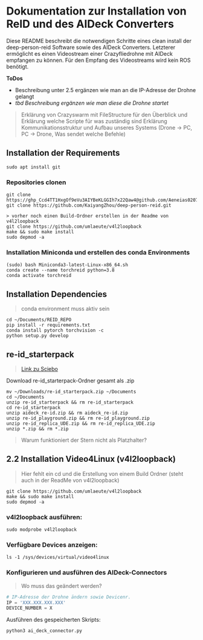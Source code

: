 # __Dokumentation zur Installation von ReID und des AIDeck Converters__

Diese README beschreibt die notwendigen Schritte eines clean install der deep-person-reid Software sowie des AIDeck Converters.
Letzterer ermöglicht es einen Videostream einer Crazyfliedrohne mit AIDeck empfangen zu können. Für den Empfang des Videostreams wird kein ROS benötigt.

__ToDos__  

- Beschreibung unter 2.5 ergänzen wie man an die IP-Adresse der Drohne gelangt
- *tbd Beschreibung ergänzen wie man diese die Drohne startet*
> Erklärung von Crazyswarm mit FileStructure für den Überblick und Erklärung welche Scripte für was zuständig sind
> Erklärung Kommunikationsstruktur und Aufbau unseres Systems (Drone -> PC, PC -> Drone, Was sendet welche Befehle)

## Installation der Requirements
```console
sudo apt install git
```

### Repositories clonen
```console
git clone https://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@github.com/Aeneias0207/ReID.git
git clone https://github.com/KaiyangZhou/deep-person-reid.git

> vorher noch einen Build-Ordner erstellen in der Readme von v4l2loopback
git clone https://github.com/umlaeute/v4l2loopback
make && sudo make install
sudo depmod -a
```

### Installation Miniconda und erstellen des conda Environments
```console
(sudo) bash Miniconda3-latest-Linux-x86_64.sh
conda create --name torchreid python=3.8
conda activate torchreid
```
## Installation Dependencies
> conda environment muss aktiv sein

```console
cd ~/Documents/REID_REPO
pip install -r requirements.txt
conda install pytorch torchvision -c
python setup.py develop
```

## re-id_starterpack
>[Link zu Sciebo](https://tu-dortmund.sciebo.de/f/321038868)

Download re-id_starterpack-Ordner gesamt als .zip

```console
mv ~/Downloads/re-id_starterpack.zip ~/Documents
cd ~/Documents
unzip re-id_starterpack && rm re-id_starterpack
cd re-id_starterpack
unzip aideck_re-id.zip && rm aideck_re-id.zip
unzip re-id_playground.zip && rm re-id_playground.zip
unzip re-id_replica_UDE.zip && rm re-id_replica_UDE.zip
unzip *.zip && rm *.zip
```
> Warum funktioniert der Stern nicht als Platzhalter?

## 2.2 Installation Video4Linux (v4l2loopback)
>Hier fehlt ein cd und die Erstellung von einem Build Ordner (steht auch in der ReadMe von v4l2loopback)
```console
git clone https://github.com/umlaeute/v4l2loopback
make && sudo make install
sudo depmod -a
```

### v4l2loopback ausführen:
```console
sudo modprobe v4l2loopback
```

### Verfügbare Devices anzeigen:
```console
ls -1 /sys/devices/virtual/video4linux
```

### Konfigurieren und ausführen des AIDeck-Connectors
>Wo muss das geändert werden?
```python
# IP-Adresse der Drohne ändern sowie Devicenr.
IP = 'XXX.XXX.XXX.XXX'
DEVICE_NUMBER = X
```

Ausführen des gespeicherten Skripts:
```console
python3 ai_deck_connector.py
```
